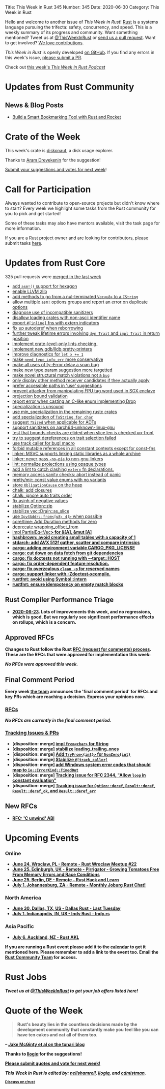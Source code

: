 Title: This Week in Rust 345
Number: 345
Date: 2020-06-30
Category: This Week in Rust

Hello and welcome to another issue of *This Week in Rust*!
[Rust](http://rust-lang.org) is a systems language pursuing the trifecta: safety, concurrency, and speed.
This is a weekly summary of its progress and community.
Want something mentioned? Tweet us at [@ThisWeekInRust](https://twitter.com/ThisWeekInRust) or [send us a pull request](https://github.com/cmr/this-week-in-rust).
Want to get involved? [We love contributions](https://github.com/rust-lang/rust/blob/master/CONTRIBUTING.md).

*This Week in Rust* is openly developed [on GitHub](https://github.com/cmr/this-week-in-rust).
If you find any errors in this week's issue, [please submit a PR](https://github.com/cmr/this-week-in-rust/pulls).

Check out [this week's *This Week in Rust Podcast*](https://rustacean-station.org/episode/019-twir-344/)

# Updates from Rust Community
 

## News & Blog Posts

* [Build a Smart Bookmarking Tool with Rust and Rocket](https://developers.facebook.com/blog/post/2020/06/03/build-smart-bookmarking-tool-rust-rocket/)

# Crate of the Week

This week's crate is [diskonaut](https://github.com/imsnif/diskonaut), a disk usage explorer.

Thanks to [Aram Drevekenin](https://users.rust-lang.org/t/crate-of-the-week/2704/781) for the suggestion!

[Submit your suggestions and votes for next week][submit_crate]!

[submit_crate]: https://users.rust-lang.org/t/crate-of-the-week/2704

# Call for Participation

Always wanted to contribute to open-source projects but didn't know where to start?
Every week we highlight some tasks from the Rust community for you to pick and get started!

Some of these tasks may also have mentors available, visit the task page for more information.

If you are a Rust project owner and are looking for contributors, please submit tasks [here][guidelines].

[guidelines]: https://users.rust-lang.org/t/twir-call-for-participation/4821

# Updates from Rust Core

325 pull requests were [merged in the last week][merged]

[merged]: https://github.com/search?q=is%3Apr+org%3Arust-lang+is%3Amerged+merged%3A2020-06-15..2020-06-22

* [add `asm!()` support for hexagon](https://github.com/rust-lang/rust/pull/73214)
* [enable LLVM zlib](https://github.com/rust-lang/rust/pull/72696)
* [add methods to go from a nul-terminated `Vec<u8>` to a `CString`](https://github.com/rust-lang/rust/pull/73139)
* [allow multiple `asm!` options groups and report an error on duplicate options](https://github.com/rust-lang/rust/pull/73227)
* [diagnose use of incompatible sanitizers](https://github.com/rust-lang/rust/pull/73347)
* [disallow loading crates with non-ascii identifier name](https://github.com/rust-lang/rust/pull/73305)
* [export `#[inline]` fns with extern indicators](https://github.com/rust-lang/rust/pull/73034)
* [fix up autoderef when reborrowing](https://github.com/rust-lang/rust/pull/72280)
* [further tweak lifetime errors involving `dyn Trait` and `impl Trait` in return position](https://github.com/rust-lang/rust/pull/72804)
* [implement crate-level-only lints checking.](https://github.com/rust-lang/rust/pull/73300)
* [implement new gdb/lldb pretty-printers](https://github.com/rust-lang/rust/pull/72357)
* [improve diagnostics for `let x += 1`](https://github.com/rust-lang/rust/pull/71976)
* [make `need_type_info_err` more conservative](https://github.com/rust-lang/rust/pull/73027)
* [make all uses of ty::Error delay a span bug](https://github.com/rust-lang/rust/pull/70551)
* [make new type param suggestion more targetted](https://github.com/rust-lang/rust/pull/73320)
* [make novel structural match violations not a `bug`](https://github.com/rust-lang/rust/pull/73446)
* [only display other method receiver candidates if they actually apply](https://github.com/rust-lang/rust/pull/73382)
* [prefer accessible paths in 'use' suggestions](https://github.com/rust-lang/rust/pull/72623)
* [prevent attacker from manipulating FPU tag word used in SGX enclave](https://github.com/rust-lang/rust/pull/73471)
* [projection bound validation](https://github.com/rust-lang/rust/pull/72788)
* [report error when casting an C-like enum implementing Drop](https://github.com/rust-lang/rust/pull/72331)
* [specialization is unsound](https://github.com/rust-lang/rust/pull/71420)
* [use min_specialization in the remaining rustc crates](https://github.com/rust-lang/rust/pull/72707)
* [add specialization of `ToString for char`](https://github.com/rust-lang/rust/pull/73465)
* [suggest `?Sized` when applicable for ADTs](https://github.com/rust-lang/rust/pull/73261)
* [support sanitizers on aarch64-unknown-linux-gnu](https://github.com/rust-lang/rust/pull/73058)
* [test that bounds checks are elided when slice len is checked up-front](https://github.com/rust-lang/rust/pull/73362)
* [try to suggest dereferences on trait selection failed](https://github.com/rust-lang/rust/pull/72456)
* [use track caller for bug! macro](https://github.com/rust-lang/rust/pull/73373)
* [forbid mutable references in all constant contexts except for const-fns](https://github.com/rust-lang/rust/pull/72934)
* [linker: MSVC supports linking static libraries as a whole archive](https://github.com/rust-lang/rust/pull/72785)
* [linker: never pass `-no-pie` to non-gnu linkers](https://github.com/rust-lang/rust/pull/73384)
* [lint: normalize projections using opaque types](https://github.com/rust-lang/rust/pull/73287)
* [add a lint to catch clashing `extern` fn declarations.](https://github.com/rust-lang/rust/pull/70946)
* [memory access sanity checks: abort instead of panic](https://github.com/rust-lang/rust/pull/73054)
* [pretty/mir: const value enums with no variants](https://github.com/rust-lang/rust/pull/73442)
* [store `ObligationCause` on the heap](https://github.com/rust-lang/rust/pull/72962)
* [chalk: add closures](https://github.com/rust-lang/chalk/pull/519)
* [chalk: ignore auto traits order](https://github.com/rust-lang/chalk/pull/531)
* [fix asinh of negative values](https://github.com/rust-lang/rust/pull/72486)
* [stabilize Option::zip](https://github.com/rust-lang/rust/pull/72938)
* [stabilize vec::Drain::as_slice](https://github.com/rust-lang/rust/pull/72584)
* [use `Ipv4Addr::from<[u8; 4]>` when possible](https://github.com/rust-lang/rust/pull/73389)
* [core/time: Add Duration methods for zero](https://github.com/rust-lang/rust/pull/72790)
* [deprecate wrapping_offset_from](https://github.com/rust-lang/rust/pull/73580)
* [impl PartialEq<Vec<B>> for &[A], &mut [A]](https://github.com/rust-lang/rust/pull/71660)
* [hashbrown: avoid creating small tables with a capacity of 1](https://github.com/rust-lang/hashbrown/pull/162)
* [stdarch: add AVX 512f gather, scatter and compare intrinsics](https://github.com/rust-lang/stdarch/pull/866)
* [cargo: adding environment variable CARGO_PKG_LICENSE](https://github.com/rust-lang/cargo/pull/8325)
* [cargo: cut down on data fetch from git dependencies](https://github.com/rust-lang/cargo/pull/8363)
* [cargo: fix doctests not running with --target=HOST](https://github.com/rust-lang/cargo/pull/8358)
* [cargo: fix order-dependent feature resolution.](https://github.com/rust-lang/cargo/pull/8395)
* [cargo: fix overzealous `clean -p` for reserved names](https://github.com/rust-lang/cargo/pull/8398)
* [cargo: support linker with -Zdoctest-xcompile.](https://github.com/rust-lang/cargo/pull/8359)
* [rustfmt: avoid using Symbol::intern](https://github.com/rust-lang/rustfmt/pull/4268)
* [rustfmt: ensure idempotency on empty match blocks](https://github.com/rust-lang/rustfmt/pull/4271)


## Rust Compiler Performance Triage

* [2020-06-23](https://github.com/rust-lang/rustc-perf/blob/master/triage/2020.md#2020-06-23). Lots of improvements this week, and no regressions, which is good. But we regularly see significant performance effects on rollups, which is a concern.

## Approved RFCs

Changes to Rust follow the Rust [RFC (request for comments) process](https://github.com/rust-lang/rfcs#rust-rfcs). These
are the RFCs that were approved for implementation this week:

*No RFCs were approved this week.*

## Final Comment Period

Every week [the team](https://www.rust-lang.org/team.html) announces the
'final comment period' for RFCs and key PRs which are reaching a
decision. Express your opinions now.

### [RFCs](https://github.com/rust-lang/rfcs/labels/final-comment-period)

*No RFCs are currently in the final comment period.*

### [Tracking Issues & PRs](https://github.com/rust-lang/rust/labels/final-comment-period)

* [disposition: merge] [impl `From<char>` for String](https://github.com/rust-lang/rust/pull/73466)
* [disposition: merge] [stabilize leading_trailing_ones](https://github.com/rust-lang/rust/pull/73032)
* [disposition: merge] [Add `TryFrom<{int}>` for `NonZero{int}`](https://github.com/rust-lang/rust/pull/72717)
* [disposition: merge] [Stabilize `#[track_caller]`](https://github.com/rust-lang/rust/pull/72445)
* [disposition: merge] [add Windows system error codes that should map to `io::ErrorKind::TimedOut`](https://github.com/rust-lang/rust/pull/71756)
* [disposition: merge] [Tracking issue for RFC 2344, "Allow `loop` in constant evaluation"](https://github.com/rust-lang/rust/issues/52000)
* [disposition: merge] [Tracking issue for `Option::deref`, `Result::deref`, `Result::deref_ok`, and `Result::deref_err`](https://github.com/rust-lang/rust/issues/50264)

## New RFCs

* [RFC: 'C unwind' ABI](https://github.com/rust-lang/rfcs/pull/2945)

# Upcoming Events

### Online
* [June 24. Wroclaw, PL - Remote - Rust Wroclaw Meetup #22](https://www.meetup.com/Rust-Wroclaw/events/271319037/)
* [June 25. Edinburgh, UK - Remote - Pirrigator - Growing Tomatoes Free From Memory Errors and Race Conditions](https://www.meetup.com/rust-edi/events/271129693/)
* [June 25. Berlin, DE - Remote - Rust Hack and Learn](https://www.meetup.com/opentechschool-berlin/events/txcprrybcjbhc/)
* [July 1. Johannesburg, ZA - Remote - Monthly Joburg Rust Chat!](https://www.meetup.com/Johannesburg-Rust-Meetup/events/271286846/)

### North America
* [June 30. Dallas, TX, US - Dallas Rust - Last Tuesday](https://www.meetup.com/Dallas-Rust/events/nppvrrybcjbnc/)
* [July 1. Indianapolis, IN, US - Indy Rust - Indy.rs](https://www.meetup.com/indyrs/events/dtqwprybckbcb/)

### Asia Pacific
* [July 6. Auckland, NZ - Rust AKL](https://www.meetup.com/rust-akl/events/266876691/)

If you are running a Rust event please add it to the [calendar] to get
it mentioned here. Please remember to add a link to the event too.
Email the [Rust Community Team][community] for access.

[calendar]: https://www.google.com/calendar/embed?src=apd9vmbc22egenmtu5l6c5jbfc%40group.calendar.google.com
[community]: mailto:community-team@rust-lang.org

# Rust Jobs


*Tweet us at [@ThisWeekInRust](https://twitter.com/ThisWeekInRust) to get your job offers listed here!*

# Quote of the Week

> Rust's beauty lies in the countless decisions made by the development community that constantly make you feel like you can have ten cakes and eat all of them too.

– [Jake McGinty et al on the tonari blog](https://blog.tonari.no/why-we-love-rust)

Thanks to [llogiq](https://users.rust-lang.org/t/twir-quote-of-the-week/328/896) for the suggestions!

[Please submit quotes and vote for next week!](https://users.rust-lang.org/t/twir-quote-of-the-week/328)

*This Week in Rust is edited by: [nellshamrell](https://github.com/nellshamrell), [llogiq](https://github.com/llogiq), and [cdmistman](https://github.com/cdmistman).*

<small>[Discuss on r/rust](https://www.reddit.com/r/rust/comments/hepkfq/this_week_in_rust_344/)</small>
